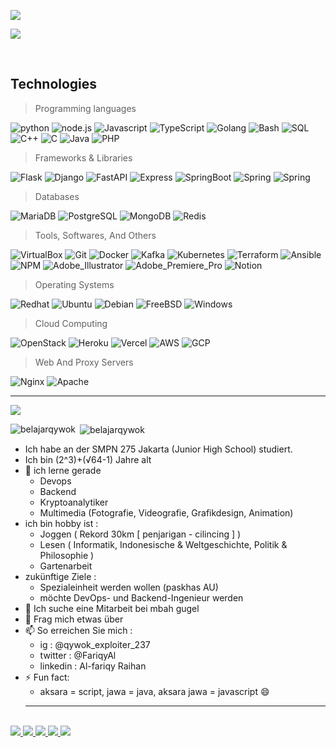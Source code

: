 ![](https://cardivo.vercel.app/api?name=alfariqywok%20%F0%9F%91%8B&description=%E2%98%81%EF%B8%8F%20engineer&image=https://raw.githubusercontent.com/belajarqywok/belajarqywok/main/PngItem_2068983.png&backgroundColor=%23000000&github=belajarqywok&pattern=topography&colorPattern=%23636363&fontColor=%23ddd&iconColor=%23fff&opacity=0.3)

![](https://estruyf-github.azurewebsites.net/api/VisitorHit?user=belajarqywok&repo=belajarqywok&countColorcountColor)

<br>
  <h2 align="left">Technologies</h2>
  
  > Programming languages

  <p>
    <img alt="python" src="https://img.shields.io/badge/Python-14354C.svg?logo=python&logoColor=white">
    <img alt="node.js" src="https://img.shields.io/badge/Node.js-43853D.svg?logo=node.js&logoColor=white">
    <img alt="Javascript" src="https://img.shields.io/badge/JavaScript-F7DF1E.svg?logo=javascript&logoColor=black">
    <img alt="TypeScript" src="https://img.shields.io/badge/TypeScript-007ACC.svg?logo=typescript&logoColor=white">
    <img alt="Golang" src="https://img.shields.io/badge/Golang-03c2fc.svg?logo=go&logoColor=white">
    <img alt="Bash" src="https://img.shields.io/badge/Bash-121011.svg?logo=gnu-bash&logoColor=white">
    <img alt="SQL" src="https://custom-icon-badges.herokuapp.com/badge/SQL-025E8C.svg?logo=database&logoColor=white">
    <img alt="C++" src="https://custom-icon-badges.herokuapp.com/badge/C++-9C033A.svg?logo=cpp2&logoColor=white">
    <img alt="C" src="https://custom-icon-badges.herokuapp.com/badge/C-03599C.svg?logo=c-in-hexagon&logoColor=white">
    <img alt="Java" src="https://img.shields.io/badge/Java-007396.svg?logo=java&logoColor=white">
    <img alt="PHP" src="https://img.shields.io/badge/PHP-777BB4.svg?logo=php&logoColor=white">
  </p>
  
  > Frameworks & Libraries
 
  <p>
    <img alt="Flask" src="https://img.shields.io/badge/Flask-white.svg?logo=flask&logoColor=black">
    <img alt="Django" src="https://img.shields.io/badge/Django-43853D.svg?logo=django&logoColor=white">
    <img alt="FastAPI" src="https://img.shields.io/badge/FastAPI-ffffff.svg?logo=fastapi&logoColor=02b3aa">
    <img alt="Express" src="https://img.shields.io/badge/Express-ffffff.svg?logo=express&logoColor=black">
    <img alt="SpringBoot" src="https://img.shields.io/badge/SpringBoot-1c3a4d.svg?logo=springboot&logoColor=green">
    <img alt="Spring" src="https://img.shields.io/badge/Spring-3c3f8c.svg?logo=spring&logoColor=green">
    <img alt="Spring" src="https://img.shields.io/badge/Codeigniter-white.svg?logo=codeigniter&logoColor=red">
  </p>
  
  > Databases
  
  <p>
    <img alt="MariaDB" src="https://img.shields.io/badge/MariaDB-00f.svg?logo=mariadb&logoColor=white">
    <img alt="PostgreSQL" src ="https://img.shields.io/badge/PostgreSQL-316192.svg?logo=postgresql&logoColor=white">
    <img alt="MongoDB" src ="https://img.shields.io/badge/MongoDB-4ea94b.svg?logo=mongodb&logoColor=white">
    <img alt="Redis" src ="https://img.shields.io/badge/Redis-white.svg?logo=redis&logoColor=red">
  </p>
  
  > Tools, Softwares, And Others
  
  <p>
    <img alt="VirtualBox" src="https://img.shields.io/badge/VirtualBox-lightblue.svg?logo=virtualbox&logoColor=white">
    <img alt="Git" src="https://img.shields.io/badge/Git-F05033.svg?logo=git&logoColor=white">
    <img alt="Docker" src ="https://img.shields.io/badge/Docker-0275b3.svg?logo=docker&logoColor=white">
    <img alt="Kafka" src ="https://img.shields.io/badge/Kafka-black.svg?logo=apachekafka&logoColor=white">
    <img alt="Kubernetes" src ="https://img.shields.io/badge/K8S-0255b3.svg?logo=kubernetes&logoColor=white">
    <img alt="Terraform" src="https://img.shields.io/badge/Terraform-purple.svg?logo=terraform&logoColor=white">
    <img alt="Ansible" src="https://img.shields.io/badge/Ansible-white.svg?logo=ansible&logoColor=black">
    <img alt="NPM" src ="https://img.shields.io/badge/NPM-white.svg?logo=npm&logoColor=white">
    <img alt="Adobe_Illustrator" src ="https://img.shields.io/badge/Adobe%20Illustrator-grey.svg?logo=adobeillustrator&logoColor=yellow">
    <img alt="Adobe_Premiere_Pro" src ="https://img.shields.io/badge/Adobe%20Premiere%20Pro-white.svg?logo=adobepremierepro&logoColor=purple">
    <img alt="Notion" src="https://img.shields.io/badge/Notion-010101.svg?logo=notion&logoColor=white">
  </p>
  
  > Operating Systems
  
  <p>
    <img alt="Redhat" src="https://img.shields.io/badge/RedHat-c90202.svg?logo=redhat&logoColor=white">
    <img alt="Ubuntu" src ="https://img.shields.io/badge/Ubuntu-orange.svg?logo=ubuntu&logoColor=white">
    <img alt="Debian" src ="https://img.shields.io/badge/Debian-d11f37.svg?logo=debian&logoColor=white">
    <img alt="FreeBSD" src ="https://img.shields.io/badge/FreeBSD-gray.svg?logo=freebsd&logoColor=red">
    <img alt="Windows" src ="https://img.shields.io/badge/Windows-1f5ad1.svg?logo=windows&logoColor=white">
  </p>
  
  > Cloud Computing
  
  <p>
    <img alt="OpenStack" src ="https://img.shields.io/badge/OpenStack-white.svg?logo=openstack&logoColor=red">
    <img alt="Heroku" src="https://img.shields.io/badge/Heroku-430098.svg?logo=heroku&logoColor=white">
    <img alt="Vercel" src="https://img.shields.io/badge/Vercel-000000.svg?logo=vercel&logoColor=white">
    <img alt="AWS" src ="https://img.shields.io/badge/AWS-black.svg?logo=amazon&logoColor=yellow">
    <img alt="GCP" src ="https://img.shields.io/badge/GCP-blue.svg?logo=googlecloud&logoColor=white">
  </p>
  
  > Web And Proxy Servers
  
  <p>
    <img alt="Nginx" src ="https://img.shields.io/badge/Nginx-black.svg?logo=nginx&logoColor=green">
    <img alt="Apache" src="https://img.shields.io/badge/Apache-white.svg?logo=apache&logoColor=red">
  </p>
<hr>

![](https://github-profile-trophy.vercel.app/?username=belajarqywok&theme=dracula)

<p><img align="left" src="https://github-readme-stats.vercel.app/api/top-langs?username=belajarqywok&show_icons=true&locale=en&layout=compact&theme=dark" alt="belajarqywok" /></p>

<p>&nbsp;<img align="center" src="https://github-readme-stats.vercel.app/api?username=belajarqywok&show_icons=true&locale=en&theme=dark" alt="belajarqywok" /></p>


- Ich habe an der SMPN 275 Jakarta (Junior High School) studiert.
- Ich bin (2^3)+(√64-1) Jahre alt
- 🌱 ich lerne gerade
  - Devops
  - Backend
  - Kryptoanalytiker
  - Multimedia (Fotografie, Videografie, Grafikdesign, Animation)
- ich bin hobby ist :
  - Joggen ( Rekord 30km [ penjarigan - cilincing ] )
  - Lesen ( Informatik, Indonesische & Weltgeschichte, Politik & Philosophie )
  - Gartenarbeit
- zukünftige Ziele : 
  - Spezialeinheit werden wollen (paskhas AU)
  - möchte DevOps- und Backend-Ingenieur werden
- 👯 Ich suche eine Mitarbeit bei mbah gugel
- 💬 Frag mich etwas über
- 📫 So erreichen Sie mich :
  - ig : @qywok_exploiter_237
  - twitter : @FariqyAl
  - linkedin : Al-fariqy Raihan
- ⚡ Fun fact:
  - aksara = script, jawa = java, aksara jawa = javascript 😄
  <hr>
<br>
<a href="https://github.com/belajarqywok/delta">
        <img src="https://github-readme-stats.vercel.app/api/pin/?username=belajarqywok&repo=delta&theme=dark">
</a>
<a href="https://github.com/belajarqywok/Qverus">
        <img src="https://github-readme-stats.vercel.app/api/pin/?username=belajarqywok&repo=Qverus&theme=dark">
</a>
<a href="https://github.com/qnetics/vatometh">
        <img src="https://github-readme-stats.vercel.app/api/pin/?username=qnetics&repo=vatometh&theme=dark">
</a>
<a href="https://github.com/belajarqywok/S-DES_algorithm">
        <img src="https://github-readme-stats.vercel.app/api/pin/?username=belajarqywok&repo=S-DES_algorithm&theme=dark">
</a>
<a href="https://github.com/belajarqywok/ToShPak-scrape">
        <img src="https://github-readme-stats.vercel.app/api/pin/?username=belajarqywok&repo=ToShPak-scrape&theme=dark">
</a>
<br>

